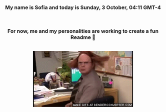


<div align="center">
<h3 >My name is Sofia and today is Sunday, 3 October, 04:11 GMT-4</h3><br>
<h3 >For now, me and my personalities are working to create a fun Readme 👋
</h3><br>
<img src='img/dwight.gif' alt='working...'/>
</div>
